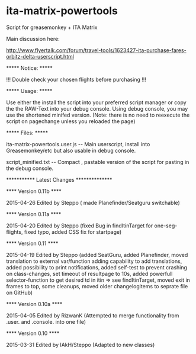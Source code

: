 ita-matrix-powertools
=====================
Script for greasemonkey + ITA Matrix

Main discussion here:

http://www.flyertalk.com/forum/travel-tools/1623427-ita-purchase-fares-orbitz-delta-userscript.html

***** Notice: *****

!!! Double check your chosen flights before purchasing !!!

***** Usage: *****

Use either the install the script into your preferred script manager or copy the the RAW-Text into your debug console.
Using debug console, you may use the shortened minifed version.
(Note: there is no need to reexecute the script on pagechange unless you reloaded the page)

***** Files: *****

ita-matrix-powertools.user.js -- Main userscript, install into Greasemonkey/etc but also usable in debug console.

script_minified.txt --  Compact , pastable version of the script for pasting in the debug console.

*********** Latest Changes **************

**** Version 0.11b ****

2015-04-26 Edited by Steppo ( made Planefinder/Seatguru switchable)

**** Version 0.11a ****

2015-04-20 Edited by Steppo (fixed Bug in findItinTarget for one-seg-flights,
                                fixed typo,
                                added CSS fix for startpage)

**** Version 0.11 ****

2015-04-19 Edited by Steppo (added SeatGuru,
                                added Planefinder,
                                moved translation to external var/function adding capability to add translations,
                                added possibility to print notifications,
                                added self-test to prevent crashing on class-changes,
                                set timeout of resultpage to 10s,
                                added powerfull selector-function to get desired td in itin => see findItinTarget,
                                moved exit in frames to top,
                                some cleanups,
                                moved older changelogitems to seprate file on GitHub)
                                
**** Version 0.10a ****

2015-04-05 Edited by RizwanK (Attempted to merge functionality from .user. and .console. into one file)

**** Version 0.10 ****

2015-03-31 Edited by IAkH/Steppo (Adapted to new classes)
